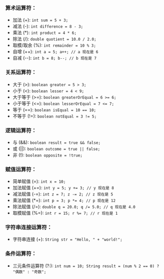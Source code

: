 ### 算术运算符：

- 加法 (+): `int sum = 5 + 3;`
- 减法 (-): `int difference = 8 - 3;`
- 乘法 (*): `int product = 4 * 6;`
- 除法 (/): `double quotient = 10.0 / 2.0;`
- 取模/取余 (%): `int remainder = 10 % 3;`
- 自增 (++): `int a = 5; a++; // a 现在是 6`
- 自减 (--): `int b = 8; b--; // b 现在是 7`

### 关系运算符：

- 大于 (>): `boolean greater = 5 > 3;`
- 小于 (<): `boolean lesser = 4 < 9;`
- 大于等于 (>=): `boolean greaterOrEqual = 6 >= 6;`
- 小于等于 (<=): `boolean lesserOrEqual = 7 <= 7;`
- 等于 (==): `boolean isEqual = 10 == 10;`
- 不等于 (!=): `boolean notEqual = 3 != 5;`

### 逻辑运算符：

- 与 (&&): `boolean result = true && false;`
- 或 (||): `boolean outcome = true || false;`
- 非 (!): `boolean opposite = !true;`

### 赋值运算符：

- 简单赋值 (=): `int x = 10;`
- 加法赋值 (+=): `int y = 5; y += 3; // y 现在是 8`
- 减法赋值 (-=): `int z = 7; z -= 2; // z 现在是 5`
- 乘法赋值 (*=): `int p = 3; p *= 4; // p 现在是 12`
- 除法赋值 (/=): `double q = 20.0; q /= 5.0; // q 现在是 4.0`
- 取模赋值 (%=): `int r = 15; r %= 7; // r 现在是 1`

### 字符串连接运算符：

- 字符串连接 (+): `String str = "Hello, " + "world!";`

### 条件运算符：

- 三元条件运算符 (?:): `int num = 10; String result = (num % 2 == 0) ? "偶数" : "奇数";`
